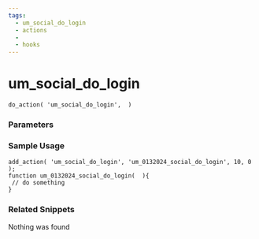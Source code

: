 ```yaml
---
tags: 
  - um_social_do_login
  - actions
  - 
  - hooks
---
```

# um\_social\_do\_login

``` php:no-line-numbers
do_action( 'um_social_do_login',  )
```
<div class='hook-sep'></div>

### Parameters

<div class='hook-sep'></div>



### Sample Usage

``` php:no-line-numbers
add_action( 'um_social_do_login', 'um_0132024_social_do_login', 10, 0 );
function um_0132024_social_do_login(  ){
 // do something
}
```
<div class='hook-sep'></div>



### Related Snippets

Nothing was found

